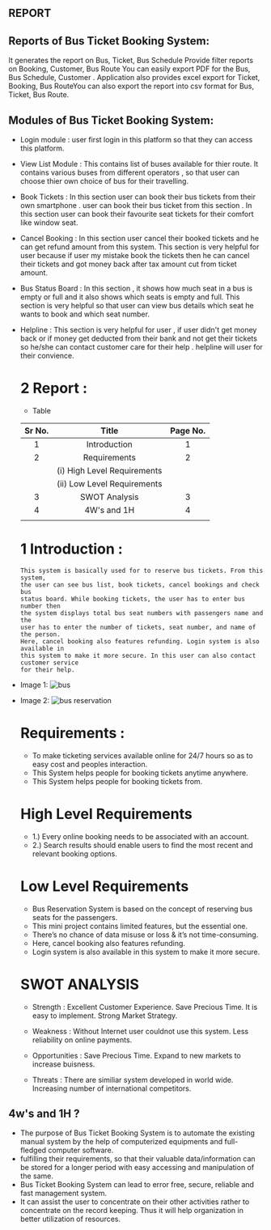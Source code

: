 ## REPORT

## Reports of Bus Ticket Booking System:

It generates the report on Bus, Ticket, Bus Schedule Provide filter reports on Booking, Customer, Bus Route You can easily export PDF for the Bus, Bus Schedule, Customer .
Application also provides excel export for Ticket, Booking, Bus RouteYou can also export the report into csv format for Bus, Ticket, Bus Route.

## Modules of Bus Ticket Booking System:

* Login module : user first login in this platform so that they can access this platform.

* View List Module : This contains list of buses available for thier route.
  It contains various buses from different operators , so that user can choose thier own choice of bus for their travelling.

* Book Tickets : In this section user can book their bus tickets from their own smartphone .
    user can book their bus ticket from this section .
    In this section user can book their favourite seat tickets for their comfort like window seat. 

* Cancel Booking : In this section user cancel their booked tickets and he can get refund amount from this system.
      This section is very helpful for user because if user my mistake book the tickets then he can cancel their tickets 
      and got money back after tax amount cut from ticket amount.

* Bus Status Board : In this section , it shows how much seat in a bus is empty or full and it also shows which seats is empty and full.
   This section is very helpful so that user can view bus details which seat he wants to book and which seat number.

* Helpline : This section is very helpful for user , if user didn't get money back or if money get deducted from 
        their bank and not get their tickets so he/she can contact customer care for their help .
        helpline will user for their convience.

  
  # 2 Report :
  
  
  * Table
  

  |  Sr No.   |           Title              | Page No.       |    
  |:---------:|:----------------------------:|:------------------:|
  | 1 |   Introduction  | 1 |
  | 2 | Requirements | 2 |
  |   | (i) High Level Requirements |   |
  |   | (ii) Low Level Requirements |   |
  | 3 | SWOT Analysis | 3 |
  | 4 | 4W's and 1H | 4 |
  |                                                                    |



  # 1 Introduction :

      This system is basically used for to reserve bus tickets. From this system,
      the user can see bus list, book tickets, cancel bookings and check bus 
      status board. While booking tickets, the user has to enter bus number then 
      the system displays total bus seat numbers with passengers name and the 
      user has to enter the number of tickets, seat number, and name of the person. 
      Here, cancel booking also features refunding. Login system is also available in 
      this system to make it more secure. In this user can also contact customer service 
      for their help.

 * Image 1:  ![bus](https://user-images.githubusercontent.com/98845934/153269019-0388ec5c-5176-4221-bcef-0c3fda06311f.png)
 * Image 2: ![bus reservation](https://user-images.githubusercontent.com/98845934/153269229-450c6122-d260-48af-88cf-0530c01b976c.png)




   # Requirements :    
  
   
   * To make ticketing services available online for 24/7 hours so as to easy cost and peoples interaction.
   * This System helps people for booking tickets anytime anywhere.
   * This System helps people for booking tickets from.

   # High Level Requirements

   * 1.) Every online booking needs to be associated with an account.
   * 2.) Search results should enable users to find the most recent and relevant booking options.
   
   # Low Level Requirements

   * Bus Reservation System is based on the concept of reserving bus seats for the passengers.
   * This mini project contains limited features, but the essential one.
   * There’s no chance of data misuse or loss & it’s not time-consuming.
   *  Here, cancel booking also features refunding. 
   * Login system is also available in this system to make it more secure.

   # SWOT  ANALYSIS
    
    * Strength : 
     Excellent Customer Experience.
     Save Precious Time.
     It is easy to implement.
     Strong Market Strategy.

     * Weakness :
     Without Internet user couldnot use this system.
     Less reliability on online payments.

     * Opportunities :
     Save Precious Time.
     Expand to new markets to increase buisness.

     * Threats :
     There are similiar system developed in world wide.
     Increasing number of international competitors.

 ## 4w's and 1H ?
  * The purpose of Bus Ticket Booking System is to automate the existing manual system by the help of computerized equipments and full-fledged computer software.
  *  fulfilling their requirements, so that their valuable data/information can be stored for a longer period with easy accessing and manipulation of the same. 
  * Bus Ticket Booking System can lead to error free, secure, reliable and fast management system.
  * It can assist the user to concentrate on their other activities rather to concentrate on the record keeping. Thus it will help organization in better utilization of resources.

 
     


        


